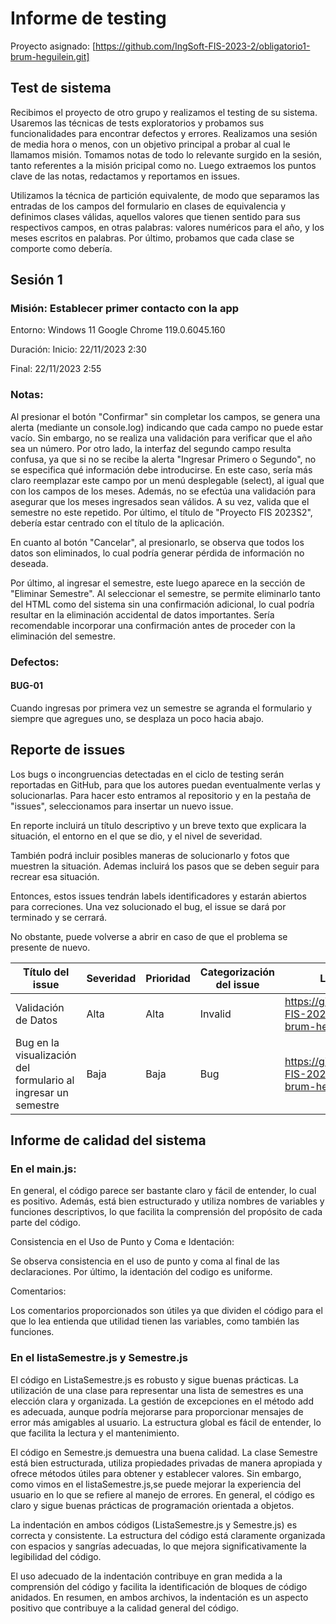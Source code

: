 # Informe de testing 
Proyecto asignado: [https://github.com/IngSoft-FIS-2023-2/obligatorio1-brum-heguilein.git]

## Test de sistema
Recibimos el proyecto de otro grupo y realizamos el testing de su sistema. Usaremos las técnicas de tests exploratorios y probamos sus funcionalidades para encontrar defectos y errores.
Realizamos una sesión de media hora o menos, con un objetivo principal a probar al cual le llamamos misión. Tomamos notas de todo lo relevante surgido en la sesión, tanto referentes a la misión pricipal como no.
Luego extraemos los puntos clave de las notas, redactamos y reportamos en issues.

Utilizamos la técnica de partición equivalente, de modo que separamos las entradas de los campos del formulario en clases de equivalencia y definimos clases válidas, aquellos valores que tienen sentido para sus respectivos campos, en otras palabras: valores numéricos para el año, y los meses escritos en palabras.
Por último, probamos que cada clase se comporte como debería.

## Sesión 1

### Misión: Establecer primer contacto con la app

Entorno: Windows 11 Google Chrome 119.0.6045.160

Duración: Inicio: 22/11/2023 2:30

Final: 22/11/2023 2:55

### Notas:

Al presionar el botón "Confirmar" sin completar los campos, se genera una alerta (mediante un console.log) indicando que cada campo no puede estar vacío. Sin embargo, no se realiza una validación para verificar que el año sea un número. Por otro lado, la interfaz del segundo campo resulta confusa, ya que si no se recibe la alerta "Ingresar Primero o Segundo", no se especifica qué información debe introducirse. En este caso, sería más claro reemplazar este campo por un menú desplegable (select), al igual que con los campos de los meses. Además, no se efectúa una validación para asegurar que los meses ingresados sean válidos. A su vez, valida que el semestre no este repetido. Por último, el título de "Proyecto FIS 2023S2", debería estar centrado con el título de la aplicación.

En cuanto al botón "Cancelar", al presionarlo, se observa que todos los datos son eliminados, lo cual podría generar pérdida de información no deseada.

Por último, al ingresar el semestre, este luego aparece en la sección de "Eliminar Semestre". Al seleccionar el semestre, se permite eliminarlo tanto del HTML como del sistema sin una confirmación adicional, lo cual podría resultar en la eliminación accidental de datos importantes. Sería recomendable incorporar una confirmación antes de proceder con la eliminación del semestre.

### Defectos:

#### BUG-01

Cuando ingresas por primera vez un semestre se agranda el formulario y siempre que agregues uno, se desplaza un poco hacia abajo.

## Reporte de issues

Los bugs o incongruencias detectadas en el ciclo de testing serán reportadas en GitHub, para que los autores puedan eventualmente verlas y solucionarlas. Para hacer esto entramos al repositorio y en la pestaña de "issues", seleccionamos para insertar un nuevo issue.

En reporte incluirá un título descriptivo y un breve texto que explicara la situación, el entorno en el que se dio, y el nivel de severidad. 

También podrá incluir posibles maneras de solucionarlo y fotos que muestren la situación. Ademas incluirá los pasos que se deben seguir para recrear esa situación.

Entonces, estos issues tendrán labels identificadores y estarán abiertos para correciones. Una vez solucionado el bug, el issue se dará por terminado y se cerrará.

No obstante, puede volverse a abrir en caso de que el problema se presente de nuevo.


|Título del issue| Severidad| Prioridad| Categorización del issue| Link al issue
|--------------|--------------|--------------|--------------|--------------
| Validación de Datos | Alta |Alta  | Invalid |https://github.com/IngSoft-FIS-2023-2/obligatorio1-brum-heguilein/issues/3
| Bug en la visualización del formulario al ingresar un semestre  | Baja |Baja | Bug |https://github.com/IngSoft-FIS-2023-2/obligatorio1-brum-heguilein/issues/4



## Informe de calidad del sistema

### En el main.js:

En general, el código parece ser bastante claro y fácil de entender, lo cual es positivo. Además, está bien estructurado y utiliza nombres de variables y funciones descriptivos, lo que facilita la comprensión del propósito de cada parte del código. 

Consistencia en el Uso de Punto y Coma e Identación:

Se observa consistencia en el uso de punto y coma al final de las declaraciones. Por último, la identación del codigo es uniforme.

Comentarios:

Los comentarios proporcionados son útiles ya que dividen el código para el que lo lea entienda que utilidad tienen las variables, como también las funciones.


### En el listaSemestre.js y Semestre.js

El código en ListaSemestre.js es robusto y sigue buenas prácticas. La utilización de una clase para representar una lista de semestres es una elección clara y organizada. La gestión de excepciones en el método add es adecuada, aunque podría mejorarse para proporcionar mensajes de error más amigables al usuario. La estructura global es fácil de entender, lo que facilita la lectura y el mantenimiento.

El código en Semestre.js demuestra una buena calidad. La clase Semestre está bien estructurada, utiliza propiedades privadas de manera apropiada y ofrece métodos útiles para obtener y establecer valores. Sin embargo, como vimos en el listaSemestre.js,se puede mejorar la experiencia del usuario en lo que se refiere al manejo de errores. En general, el código es claro y sigue buenas prácticas de programación orientada a objetos. 

La indentación en ambos códigos (ListaSemestre.js y Semestre.js) es correcta y consistente. La estructura del código está claramente organizada con espacios y sangrías adecuadas, lo que mejora significativamente la legibilidad del código.

El uso adecuado de la indentación contribuye en gran medida a la comprensión del código y facilita la identificación de bloques de código anidados. En resumen, en ambos archivos, la indentación es un aspecto positivo que contribuye a la calidad general del código.


